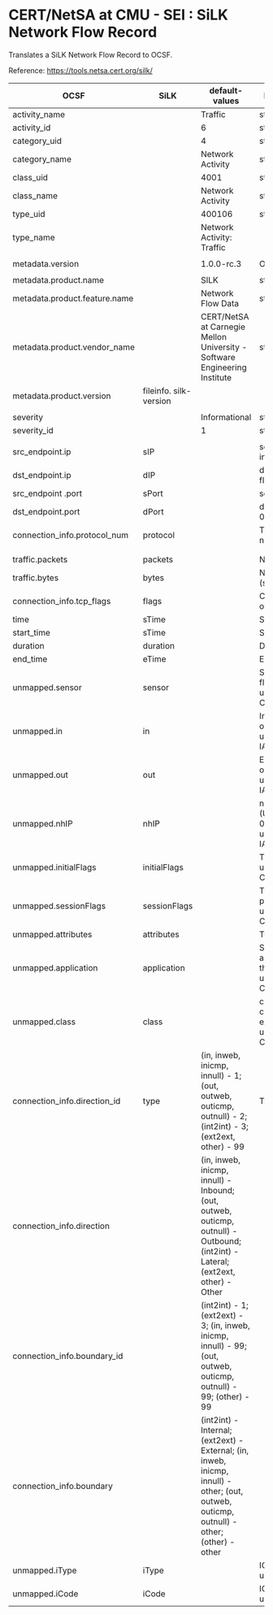 CERT/NetSA at CMU - SEI : SiLK Network Flow Record
==================================================

Translates a SiLK Network Flow Record to OCSF.


Reference: https://tools.netsa.cert.org/silk/


| OCSF | SiLK | default-values | Description / Comments |
| ---- | ---- | -------------- | ---------------------- |
| activity_name |  | Traffic | static mapping |
| activity_id |  | 6 | static mapping |
| category_uid |  | 4 | static mapping |
| category_name |  | Network Activity | static mapping |
| class_uid |  | 4001 | static mapping |
| class_name |  | Network Activity | static mapping |
| type_uid |  | 400106 | static mapping |
| type_name |  | Network Activity: Traffic |  |
|  |  |  |  |
| metadata.version |  | 1.0.0-rc.3 | OCSF version |
|  |  |  |  |
| metadata.product.name |  | SILK | static mapping |
| metadata.product.feature.name |  |  Network Flow Data | static mapping |
| metadata.product.vendor_name |  | CERT/NetSA at Carnegie Mellon University - Software Engineering Institute | static mapping |
| metadata.product.version | fileinfo. silk-version         |  |  |
|  |  |  |  |
| severity |  |  Informational | static mapping |
| severity_id |  | 1 | static mapping |
|  |  |  |  |
| src_endpoint.ip | sIP |  |  source IP address for flow in either IPV4 or IPV6 |
| dst_endpoint.ip | dIP |  |  destination IP address for flow |
| src_endpoint .port | sPort |  |  source port for flow (or 0) |
| dst_endpoint.port | dPort |  |  destination port for flow (or 0) |
| connection_info.protocol_num | protocol |  |  Transport layer protocol number for flow |
|  |  |  |   |
|  |  |  |   |
| traffic.packets | packets |  |  Number of packets in flow |
| traffic.bytes | bytes |  |  Number of bytes in flow (starting with IP header) |
| connection_info.tcp_flags | flags |  |  Cumulative TCP fag fields of flow (or blank)  |
| time | sTime |  |  Start date and time of flow  |
| start_time | sTime |  |  Start date and time of flow  |
| duration | duration |  |  Duration of flow  |
| end_time | eTime |  |  End date and time of flow  |
| unmapped.sensor | sensor |  |  Sensor that collected the flow, example: S1 unmapped.silkSensorName CERT PEN 941 |
| unmapped.in | in |  |  Ingress interface or VLAN on sensor (usually 0)  unmapped.ingressInterface IANA IPFIX 10 |
| unmapped.out | out |  |  Egress interface or VLAN on sensor (usually 0)  unmapped.egressInterface IANA IPFIX 14  |
| unmapped.nhIP | nhIP |  |  next hop IP address (Usually 0), example: 0.0.0.0  unmapped.ipNextHop IANA IPFIX 62 |
| unmapped.initialFlags | initialFlags |  |  TCP Flags in intial packets  unmapped.initialTCPFlags CERT PEN 14 |
| unmapped.sessionFlags | sessionFlags |  |  TCP Flags in remaining packets  unmapped.unionTCPFlags CERT PEN 15 |
| unmapped.attributes | attributes |  |  Termination Conditions |
| unmapped.application | application |  | Standard port of the application that produced the flow  unmapped.silkAppLabel CERT PEN 33 |
| unmapped.class | class |  |  class of sensor that collected the flow, example: all  unmapped.silkClassName CERT PEN 939 |
| connection_info.direction_id | type | (in, inweb, inicmp, innull) - 1; (out, outweb, outicmp, outnull) - 2; (int2int) - 3; (ext2ext, other) - 99 |  Type of flow for this sensor |
| connection_info.direction |  | (in, inweb, inicmp, innull) - Inbound; (out, outweb, outicmp, outnull) - Outbound; (int2int) - Lateral; (ext2ext, other) - Other |   |
| connection_info.boundary_id |  | (int2int) - 1; (ext2ext) - 3; (in, inweb, inicmp, innull) - 99; (out, outweb, outicmp, outnull) - 99; (other) - 99 |   |
| connection_info.boundary |  | (int2int) - Internal; (ext2ext) - External; (in, inweb, inicmp, innull) - other; (out, outweb, outicmp, outnull) - other; (other) - other |   |
| unmapped.iType | iType |  |  ICMP Type unmapped.icmpType |
| unmapped.iCode | iCode |  |  ICMP code unmapped.icmpCode |